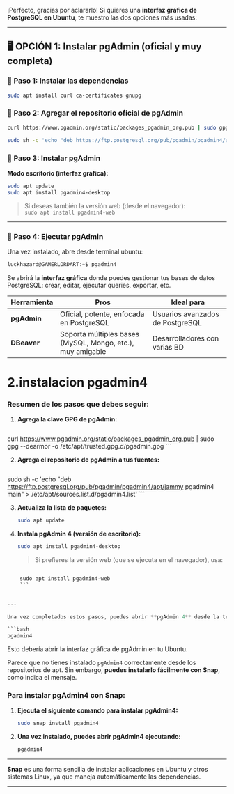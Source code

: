¡Perfecto, gracias por aclararlo! Si quieres una **interfaz gráfica de PostgreSQL en Ubuntu**, te muestro las dos opciones más usadas:

---

## 🖥️ OPCIÓN 1: Instalar **pgAdmin** (oficial y muy completa)

### 🔸 Paso 1: Instalar las dependencias

```bash
sudo apt install curl ca-certificates gnupg
```

### 🔸 Paso 2: Agregar el repositorio oficial de pgAdmin

```bash
curl https://www.pgadmin.org/static/packages_pgadmin_org.pub | sudo gpg --dearmor -o /etc/apt/trusted.gpg.d/pgadmin.gpg

sudo sh -c 'echo "deb https://ftp.postgresql.org/pub/pgadmin/pgadmin4/apt/jammy pgadmin4 main" > /etc/apt/sources.list.d/pgadmin4.list'
```

### 🔸 Paso 3: Instalar pgAdmin

**Modo escritorio (interfaz gráfica):**

```bash
sudo apt update
sudo apt install pgadmin4-desktop
```

> Si deseas también la versión web (desde el navegador):  
> `sudo apt install pgadmin4-web`

---

### 🔸 Paso 4: Ejecutar pgAdmin

Una vez instalado, abre desde terminal ubuntu:

```c
luckhazard@GAMERLORDART:~$ pgadmin4
```

Se abrirá la **interfaz gráfica** donde puedes gestionar tus bases de datos PostgreSQL: crear, editar, ejecutar queries, exportar, etc.




|Herramienta|Pros|Ideal para|
|---|---|---|
|**pgAdmin**|Oficial, potente, enfocada en PostgreSQL|Usuarios avanzados de PostgreSQL|
|**DBeaver**|Soporta múltiples bases (MySQL, Mongo, etc.), muy amigable|Desarrolladores con varias BD|


# 2.instalacion pgadmin4

### Resumen de los pasos que debes seguir:

1. **Agrega la clave GPG de pgAdmin:**
    
    ```bash
curl https://www.pgadmin.org/static/packages_pgadmin_org.pub | sudo gpg --dearmor -o /etc/apt/trusted.gpg.d/pgadmin.gpg
    ```
    
2. **Agrega el repositorio de pgAdmin a tus fuentes:**
    
    ```bash
sudo sh -c 'echo "deb https://ftp.postgresql.org/pub/pgadmin/pgadmin4/apt/jammy pgadmin4 main" > /etc/apt/sources.list.d/pgadmin4.list'
    ```
    
3. **Actualiza la lista de paquetes:**
    
    ```bash
    sudo apt update
    ```
    
4. **Instala pgAdmin 4 (versión de escritorio):**
    
    ```bash
    sudo apt install pgadmin4-desktop
    ```
    
    > Si prefieres la versión web (que se ejecuta en el navegador), usa:
    > 
    ```
```c bash
    sudo apt install pgadmin4-web
    ```
    

---

Una vez completados estos pasos, puedes abrir **pgAdmin 4** desde la terminal con:

```bash
pgadmin4
```

Esto debería abrir la interfaz gráfica de pgAdmin en tu Ubuntu.

Parece que no tienes instalado `pgAdmin4` correctamente desde los repositorios de apt. Sin embargo, **puedes instalarlo fácilmente con Snap**, como indica el mensaje.

### Para instalar pgAdmin4 con **Snap**:

1. **Ejecuta el siguiente comando para instalar pgAdmin4:**
    
    ```bash
    sudo snap install pgadmin4
    ```
    
2. **Una vez instalado, puedes abrir pgAdmin4 ejecutando:**
    
    ```bash
    pgadmin4
    ```
    

---

**Snap** es una forma sencilla de instalar aplicaciones en Ubuntu y otros sistemas Linux, ya que maneja automáticamente las dependencias.

---

